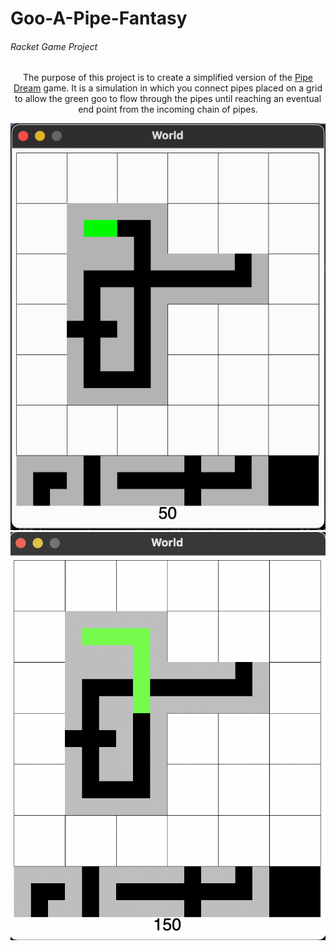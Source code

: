 <h1>Goo-A-Pipe-Fantasy</h1>
<h6>Racket Game Project</h6>
<p align="center">The purpose of this project is to create a simplified version of the <a href="https://archive.org/details/win3_PipeDr3x">Pipe Dream</a> game. It is a simulation in which you connect pipes placed on a grid  to allow the green goo to flow through the pipes until reaching an eventual end point from the incoming chain of pipes.</p>

![demo](pipe-game.gif)
![demo](pipe-example.png)
